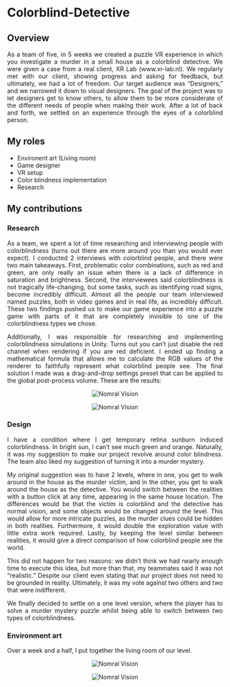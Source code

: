 # Colorblind-Detective
## Overview
<p align="justify"> As a team of five, in 5 weeks we created a puzzle VR experience in which you investigate a murder in a small house as a colorblind detective. We were given a case from a real client, XR Lab (www.xr-lab.nl). We regularly met with our client, showing progress and asking for feedback, but ultimately, we had a lot of freedom. Our target audience was “Designers,” and we narrowed it down to visual designers. The goal of the project was to let designers get to know others, to allow them to be more considerate of the different needs of people when making their work. After a lot of back and forth, we settled on an experience through the eyes of a colorblind person. </p>

## My roles
+ Environent art (Living room)
+ Game designer
+ VR setup
+ Color blindness implementation
+ Research

## My contributions

### Research

<p align="justify"> As a team, we spent a lot of time researching and interviewing people with colorblindness (turns out there are more around you than you would ever expect). I conducted 2 interviews with colorblind people, and there were two main takeaways. First, problematic color combinations, such as red and green, are only really an issue when there is a lack of difference in saturation and brightness. Second, the interviewees said colorblindness is not tragically life-changing, but some tasks, such as identifying road signs, become incredibly difficult. Almost all the people our team interviewed named puzzles, both in video games and in real life, as incredibly difficult. These two findings pushed us to make our game experience into a puzzle game with parts of it that are completely invisible to one of the colorblindness types we chose. </p>

<p align="justify"> Additionally, I was responsible for researching and implementing colorblindness simulations in Unity. Turns out you can’t just disable the red channel when rendering if you are red deficient. I ended up finding a mathematical formula that allows me to calculate the RGB values of the renderer to faithfully represent what colorblind people see. The final solution I made was a drag-and-drop settings preset that can be applied to the global post-process volume. These are the results: </p>
<p align="center">
  <img src="https://github.com/user-attachments/assets/0d69c23c-d1c0-4cdb-b55a-3ee0dcba2dd7" alt="Nomral Vision">
</p>
<p align="center">
  <img src="https://github.com/user-attachments/assets/db020908-1e0d-4e2b-a58f-2e40efb8ab3f" alt="Nomral Vision">
</p>

### Design

<p align="justify"> I have a condition where I get temporary retina sunburn induced colorblindness. In bright sun, I can’t see much green and orange. Naturally, it was my suggestion to make our project revolve around color blindness. The team also liked my suggestion of turning it into a murder mystery. </p>

<p align="justify"> My original suggestion was to have 2 levels, where in one, you get to walk around in the house as the murder victim, and in the other, you get to walk around the house as the detective. You would switch between the realities with a button click at any time, appearing in the same house location. The differences would be that the victim is colorblind and the detective has normal vision, and some objects would be changed around the level. This would allow for more intricate puzzles, as the murder clues could be hidden in both realities. Furthermore, it would double the exploration value with little extra work required. Lastly, by keeping the level similar between realities, it would give a direct comparison of how colorblind people see the world. </p>

<p align="justify"> This did not happen for two reasons: we didn’t think we had nearly enough time to execute this idea, but more than that, my teammates said it was not “realistic.” Despite our client even stating that our project does not need to be grounded in reality. Ultimately, it was my vote against two others and two that were indifferent. </p>

<p align="justify"> We finally decided to settle on a one level version, where the player has to solve a murder mystery puzzle whilst being able to switch between two types of colorblindness. </p>

### Environment art

<p align="justify"> Over a week and a half, I put together the living room of our level. </p>

<p align="center">
  <img src="https://github.com/user-attachments/assets/271580d4-20df-44d1-ae10-2b59682b0f1c" alt="Nomral Vision">
</p>

<p align="center">
  <img src="https://github.com/user-attachments/assets/fcbd7686-0e59-4faf-bcf2-8828bbe53eff" alt="Nomral Vision">
</p>
